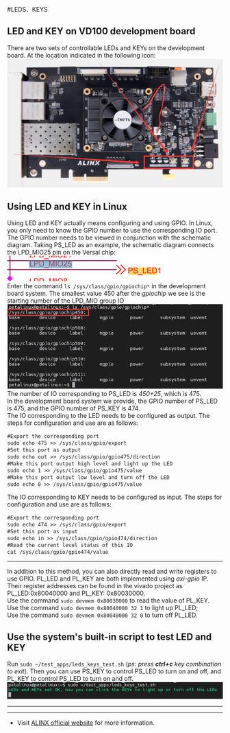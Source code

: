 #LEDS、KEYS
## LED and KEY on VD100 development board
There are two sets of controllable LEDs and KEYs on the development board. At the location indicated in the following icon: \
![](../images/28.png)
## Using LED and KEY in Linux
Using LED and KEY actually means configuring and using GPIO. In Linux, you only need to know the GPIO number to use the corresponding IO port. The GPIO number needs to be viewed in conjunction with the schematic diagram. Taking PS_LED as an example, the schematic diagram connects the LPD_MIO25 pin on the Versal chip: \
![](../images/29.png) \
Enter the command `ls /sys/class/gpio/gpiochip*` in the development board system. The smallest value 450 after the *gpiochip* we see is the starting number of the LPD_MIO group IO
![](../images/30.png) \
The number of IO corresponding to PS_LED is *450+25*, which is 475. \
In the development board system we provide, the GPIO number of PS_LED is 475, and the GPIO number of PS_KEY is 474. \
The IO corresponding to the LED needs to be configured as output. The steps for configuration and use are as follows:
```
#Export the corresponding port
sudo echo 475 >> /sys/class/gpio/export
#Set this port as output
sudo echo out >> /sys/class/gpio/gpio475/direction
#Make this port output high level and light up the LED
sudo echo 1 >> /sys/class/gpio/gpio475/value
#Make this port output low level and turn off the LED
sudo echo 0 >> /sys/class/gpio/gpio475/value
```
The IO corresponding to KEY needs to be configured as input. The steps for configuration and use are as follows:
```
#Export the corresponding port
sudo echo 474 >> /sys/class/gpio/export
#Set this port as input
sudo echo in >> /sys/class/gpio/gpio474/direction
#Read the current level status of this IO
cat /sys/class/gpio/gpio474/value
```
---
In addition to this method, you can also directly read and write registers to use GPIO. PL_LED and PL_KEY are both implemented using *axi-gpio* IP. Their register addresses can be found in the vivado project as PL_LED:0x80040000 and PL_KEY: 0x80030000. \
Use the command `sudo devmem 0x80030000` to read the value of PL_KEY. \
Use the command `sudo devmem 0x80040000 32 1` to light up PL_LED;\
Use the command `sudo devmem 0x80040000 32 0` to turn off PL_LED.
## Use the system's built-in script to test LED and KEY
Run `sudo ~/test_apps/leds_keys_test.sh` (*ps: press **ctrl+c** key combination to exit*). Then you can use PS_KEY to control PS_LED to turn on and off, and PL_KEY to control PS_LED to turn on and off. \
![](../images/31.png)

---
---
- Visit [ALINX official website](https://www.alinx.com) for more information.

